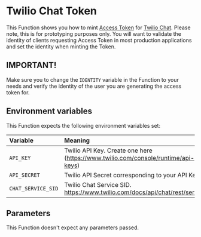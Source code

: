 # Twilio Chat Token

This Function shows you how to mint [Access Token](https://www.twilio.com/docs/iam/access-tokens) for [Twilio Chat](https://www.twilio.com/chat). Please note, this is for prototyping purposes only. You will want to validate the identity of clients requesting Access Token in most production applications and set the identity when minting the Token.

## IMPORTANT!

Make sure you to change the `IDENTITY` variable in the Function to your needs and verify the identity of the user you are generating the access token for.

## Environment variables

This Function expects the following environment variables set:

| Variable           | Meaning                                                                           | Required |
| :----------------- | :-------------------------------------------------------------------------------- | :------- |
| `API_KEY`          | Twilio API Key. Create one here (https://www.twilio.com/console/runtime/api-keys) | Yes      |
| `API_SECRET`       | Twilio API Secret corresponding to your API Key                                   | Yes      |
| `CHAT_SERVICE_SID` | Twilio Chat Service SID. https://www.twilio.com/docs/api/chat/rest/services       | Yes      |

## Parameters

This Function doesn't expect any parameters passed.
